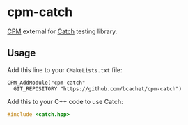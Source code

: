 # cpm-catch
[CPM](http://cpm.rocks) external for
[Catch](https://github.com/philsquared/Catch) testing library.

## Usage

Add this line to your `CMakeLists.txt` file:
```
CPM_AddModule("cpm-catch"
  GIT_REPOSITORY "https://github.com/bcachet/cpm-catch")
```

Add this to your C++ code to use Catch:
```c++
#include <catch.hpp>
```

